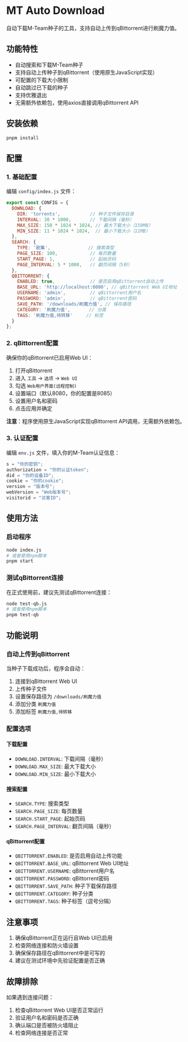 # MT Auto Download

自动下载M-Team种子的工具，支持自动上传到qBittorrent进行刷魔力值。

## 功能特性

- 自动搜索和下载M-Team种子
- 支持自动上传种子到qBittorrent（使用原生JavaScript实现）
- 可配置的下载大小限制
- 自动跳过已下载的种子
- 支持优雅退出
- 无需额外依赖包，使用axios直接调用qBittorrent API

## 安装依赖

```bash
pnpm install
```

## 配置

### 1. 基础配置

编辑 `config/index.js` 文件：

```javascript
export const CONFIG = {
  DOWNLOAD: {
    DIR: 'torrents',           // 种子文件保存目录
    INTERVAL: 30 * 1000,       // 下载间隔（毫秒）
    MAX_SIZE: 150 * 1024 * 1024, // 最大下载大小（150MB）
    MIN_SIZE: 11 * 1024 * 1024,  // 最小下载大小（11MB）
  },
  SEARCH: {
    TYPE: '剧集',              // 搜索类型
    PAGE_SIZE: 100,            // 每页数量
    START_PAGE: 1,             // 起始页码
    PAGE_INTERVAL: 5 * 1000,   // 翻页间隔（5秒）
  },
  QBITTORRENT: {
    ENABLED: true,             // 是否启用qBittorrent自动上传
    BASE_URL: 'http://localhost:8080', // qBittorrent Web UI地址
    USERNAME: 'admin',         // qBittorrent用户名
    PASSWORD: 'admin',         // qBittorrent密码
    SAVE_PATH: '/downloads/刷魔力值', // 保存路径
    CATEGORY: '刷魔力值',       // 分类
    TAGS: '刷魔力值,待转移'     // 标签
  }
};
```

### 2. qBittorrent配置

确保你的qBittorrent已启用Web UI：

1. 打开qBittorrent
2. 进入 `工具` -> `选项` -> `Web UI`
3. 勾选 `Web用户界面(远程控制)`
4. 设置端口（默认8080，你的配置是8085）
5. 设置用户名和密码
6. 点击应用并确定

**注意**：程序使用原生JavaScript实现qBittorrent API调用，无需额外依赖包。

### 3. 认证配置

编辑 `env.js` 文件，填入你的M-Team认证信息：

```javascript
s = "你的密钥";
authorization = "你的认证token";
did = "你的设备ID";
cookie = "你的cookie";
version = "版本号";
webVersion = "Web版本号";
visitorid = "访客ID";
```

## 使用方法

### 启动程序

```bash
node index.js
# 或者使用npm脚本
pnpm start
```

### 测试qBittorrent连接

在正式使用前，建议先测试qBittorrent连接：

```bash
node test-qb.js
# 或者使用npm脚本
pnpm test-qb
```

## 功能说明

### 自动上传到qBittorrent

当种子下载成功后，程序会自动：

1. 连接到qBittorrent Web UI
2. 上传种子文件
3. 设置保存路径为 `/downloads/刷魔力值`
4. 添加分类 `刷魔力值`
5. 添加标签 `刷魔力值,待转移`

### 配置选项

#### 下载配置
- `DOWNLOAD.INTERVAL`: 下载间隔（毫秒）
- `DOWNLOAD.MAX_SIZE`: 最大下载大小
- `DOWNLOAD.MIN_SIZE`: 最小下载大小

#### 搜索配置
- `SEARCH.TYPE`: 搜索类型
- `SEARCH.PAGE_SIZE`: 每页数量
- `SEARCH.START_PAGE`: 起始页码
- `SEARCH.PAGE_INTERVAL`: 翻页间隔（毫秒）

#### qBittorrent配置
- `QBITTORRENT.ENABLED`: 是否启用自动上传功能
- `QBITTORRENT.BASE_URL`: qBittorrent Web UI地址
- `QBITTORRENT.USERNAME`: qBittorrent用户名
- `QBITTORRENT.PASSWORD`: qBittorrent密码
- `QBITTORRENT.SAVE_PATH`: 种子下载保存路径
- `QBITTORRENT.CATEGORY`: 种子分类
- `QBITTORRENT.TAGS`: 种子标签（逗号分隔）

## 注意事项

1. 确保qBittorrent正在运行且Web UI已启用
2. 检查网络连接和防火墙设置
3. 确保保存路径在qBittorrent中是可写的
4. 建议在测试环境中先验证配置是否正确

## 故障排除

如果遇到连接问题：

1. 检查qBittorrent Web UI是否正常运行
2. 验证用户名和密码是否正确
3. 确认端口是否被防火墙阻止
4. 检查网络连接是否正常
